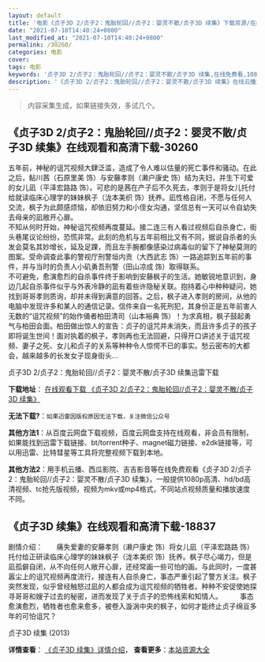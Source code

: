 ```yaml
---
layout: default
title: '电影《贞子3D 2/贞子2：鬼胎轮回//贞子2：婴灵不散/贞子3D 续集》下载资源/在线播放/视频地址/1080p/高清/蓝光'
date: "2021-07-10T14:40:24+0800"
last_modified_at: "2021-07-10T14:40:24+0800"
permalink: /30260/
categories: 电影
cover:
tags: 电影
keywords: '贞子3D 2/贞子2：鬼胎轮回//贞子2：婴灵不散/贞子3D 续集,在线免费看,1080p高清,bt种子,torrent,百度云盘,magnet,磁力链,迅雷下载资源'
description: '《贞子3D 2/贞子2：鬼胎轮回//贞子2：婴灵不散/贞子3D 续集》在线云播放手机西瓜影院吉吉影音免费看，1080p高清bd/hd未删减完整版和tc抢先枪版，mkv/mp4格式，附带bt/torrent种子、magnet/磁力链、百度云盘、网盘资源迅雷下载链接'
---
```


>内容采集生成，如果链接失效，多试几个。


## 《贞子3D 2/贞子2：鬼胎轮回//贞子2：婴灵不散/贞子3D 续集》在线观看和高清下载-30260

五年前，神秘的诅咒视频大肆泛滥，造成了令人难以估量的死亡事件和骚动。在此之后，鲇川茜（石原里美 饰）与安藤孝则（濑户康史 饰）结为夫妇，并生下可爱的女儿凪（平泽宏路路 饰）。可悲的是茜在产子后不久死去，孝则于是将女儿托付给就读临床心理学的妹妹枫子（泷本美织 饰）抚养。凪性格自闭，不愿与任何人交流，枫子为此颇感烦恼，却依旧努力和小侄女沟通，坚信总有一天可以令自幼失去母亲的凪敞开心扉。<br />不知从何时开始，神秘诅咒视频再度蔓延。接二连三有人看过视频后自杀身亡，街头巷尾议论纷纷，恐慌非常。此刻的危机与五年前相比又有不同，据说自杀者的头发会莫名其妙增长，延及足踝，而且左手腕都像感染过病毒似的留下了神秘莫测的图案。受命调查此事的警视厅刑警垣内贡（大西武志 饰）一路追踪到五年前的事件，并与当时的负责人小矶勇吾刑警（田山凉成 饰）取得联系。<br />不可避免，愈演愈烈的自杀事件终于影响到安藤枫子的生活。她敏锐地意识到，身边几起自杀事件似乎与外表冷静的凪有着些许隐秘关联。抱持着心中种种疑问，她找到哥哥孝则质询，却并未得到满意的回答。之后，枫子进入孝则的房间，从他的电脑中发现许多和某人的通信记录。信件来自一名死刑犯，其身份正是五年前害人无数的“诅咒视频”的始作俑者柏田清司（山本裕典 饰）！为求真相，枫子鼓起勇气与柏田会面。柏田做出惊人的宣告：贞子的诅咒并未消失，而且许多贞子的孩子即将诞生世间！面对执着的枫子，孝则再也无法回避，只得开口讲述关于诅咒视频、妻子之死、女儿和贞子的关系等种种令人惊愕不已的事实。愁云密布的大都会，越来越多的长发女子现身街头&hellip;


贞子3D 2/贞子2：鬼胎轮回//贞子2：婴灵不散/贞子3D 续集迅雷下载

**下载地址**： [在线观看下载 《贞子3D 2/贞子2：鬼胎轮回//贞子2：婴灵不散/贞子3D 续集》](https://www.993dy.com//vod-detail-id-18430.html) 


**无法下载?**：`如果迅雷因版权原因无法下载，关注微信公众号 `

**其他方法1**：从百度云网盘下载视频，百度云网盘支持在线观看，非会员有限制，如果能找到迅雷下载链接、bt/torrent种子、magnet磁力链接、e2dk链接等，可以用迅雷、比特彗星等工具将完整视频下载到本地。

**其他方法2**：用手机云播、西瓜影院、吉吉影音等在线免费观看《贞子3D 2/贞子2：鬼胎轮回//贞子2：婴灵不散/贞子3D 续集》，一般提供1080p高清、hd/bd高清视频、tc抢先版视频，视频为mkv或mp4格式，不同站点视频质量和播放速度不同。


## 《贞子3D 续集》在线观看和高清下载-18837

剧情介绍：　　痛失爱妻的安藤孝则（濑户康史 饰）将女儿凪（平泽宏路路 饰）托付给正研读临床心理学的妹妹枫子（泷本美织 饰）抚养。枫子尽心竭力，但是凪孤僻自闭，从不向任何人敞开心扉，还经常画一些可怕的画。与此同时，一度甚嚣尘上的诅咒视频再度流行，接连有人自杀身亡，事态严重引起了警方关注。枫子突然发现，似乎曾经触怒过凪的人都会成为诅咒视频的牺牲者。种种不安促使她探寻哥哥和嫂子过去的秘密，进而发现了关于贞子的恐怖线索和知情人。  　　事态愈演愈烈，牺牲者也愈来愈多，被卷入漩涡中央的枫子，如何才能终止贞子绵亘多年的可怕诅咒？


贞子3D 续集 (2013)

**详情查看**： [《贞子3D 续集》详情介绍](/movie/18837/)， **查看更多**：[本站资源大全](/movie/t/all/)

